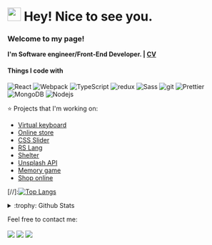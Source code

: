 <h1><img src="https://camo.githubusercontent.com/8653492b3ab0c46cc580ad293f0555880ecf8ac82f0a761f17af1335e85e4de6/68747470733a2f2f71706c7573706963747572652e6f73732d636e2d6265696a696e672e616c6979756e63732e636f6d2f364c6a6a51412f48692e676966" width="30"/> Hey! Nice to see you.</h1>
<p>
  <b>
    <h3>Welcome to my page!</h3>
    I'm Software engineer/Front-End Developer. | <a href="#">CV</a>
  </b>
  <h4>Things I code with</h4>
<p>
  <img alt="React" src="https://img.shields.io/badge/-React-45b8d8?style=flat-square&logo=react&logoColor=white" />
  <img alt="Webpack" src="https://img.shields.io/badge/-Webpack-8DD6F9?style=flat-square&logo=webpack&logoColor=white" /> 
  <img alt="TypeScript" src="https://img.shields.io/badge/-TypeScript-007ACC?style=flat-square&logo=typescript&logoColor=white" />
  <img alt="redux" src="https://img.shields.io/badge/-Redux-764ABC?style=flat-square&logo=redux&logoColor=white" />
  <img alt="Sass" src="https://img.shields.io/badge/-Sass-CC6699?style=flat-square&logo=sass&logoColor=white" />
  <img alt="git" src="https://img.shields.io/badge/-Git-F05032?style=flat-square&logo=git&logoColor=white" />
  <img alt="Prettier" src="https://img.shields.io/badge/-Prettier-F7B93E?style=flat-square&logo=prettier&logoColor=white" />
  <img alt="MongoDB" src="https://img.shields.io/badge/-MongoDB-13aa52?style=flat-square&logo=mongodb&logoColor=white" />
  <img alt="Nodejs" src="https://img.shields.io/badge/-Nodejs-43853d?style=flat-square&logo=Node.js&logoColor=white" />
</p>

:star: Projects that I'm working on:
- [Virtual keyboard](https://evgeniyaanisko.github.io/Virtual-Keyboard/)
- [Online store](https://evgeniyaanisko.github.io/online-store/)
- [CSS Slider](https://evgeniyaanisko.github.io/cssMemSlider/cssMemSlider/)
- [RS Lang](https://evgeniyaanisko.github.io/rslang/)
- [Shelter](https://evgeniyaanisko.github.io/shelter/pages/main/index.html)
- [Unsplash API](https://evgeniyaanisko.github.io/image-galery/)
- [Memory game](https://evgeniyaanisko.github.io/memory-game/)
- [Shop online](https://633de28debbf620df7b3f90b--reliable-brioche-0eaab2.netlify.app/)

[//]:[![Top Langs](https://github-readme-stats.vercel.app/api/top-langs/?username=EvgeniyaAnisko&langs_count=8)](https://github.com/EvgeniyaAnisko/github-readme-stats)

<details>
<summary>:trophy: Github Stats</summary>
<img src="https://bad-apple-github-readme.vercel.app/api?username=EvgeniyaAnisko&show_icons=true&theme=transparent">
<img src="https://github-profile-trophy.vercel.app/?username=EvgeniyaAnisko">
</details>

Feel free to contact me:
<br><br>
[<img src="https://img.shields.io/badge/Telegram-Anisko-28a8ea">](https://t.me/EvgeniyaAnisko)
[<img src="https://img.shields.io/badge/Linkedin-YauheniyaAniska-informational">](https://www.linkedin.com/in/yauheniyaaniska)
[<img src="https://img.shields.io/badge/Email-evgeniya.anisko@gmail-orange">](mailto:evgeniya.anisko@gmail.com)
